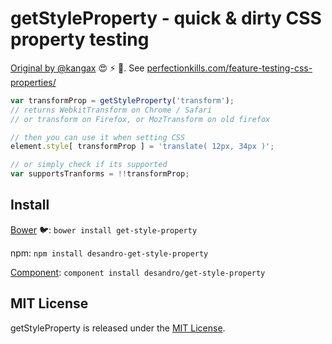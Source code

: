 # getStyleProperty - quick & dirty CSS property testing

[Original by @kangax](https://github.com/kangax/cft/blob/gh-pages/getStyleProperty.js) :heart_eyes: :zap: :star2:. See [perfectionkills.com/feature-testing-css-properties/](http://perfectionkills.com/feature-testing-css-properties/)

``` js
var transformProp = getStyleProperty('transform');
// returns WebkitTransform on Chrome / Safari
// or transform on Firefox, or MozTransform on old firefox

// then you can use it when setting CSS
element.style[ transformProp ] = 'translate( 12px, 34px )';

// or simply check if its supported
var supportsTranforms = !!transformProp;
```

## Install

[Bower](http://bower.io) :bird:: `bower install get-style-property`

npm: `npm install desandro-get-style-property`

[Component](http://github.com/component/component): `component install desandro/get-style-property`

## MIT License

getStyleProperty is released under the [MIT License](http://desandro.mit-license.org/).
